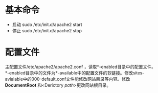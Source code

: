 # 基本命令
+ 启动 sudo /etc/init.d/apache2 start
+ 停止 sudo /etc/init.d/apache2 stop

# 配置文件
主配置文件/etc/apache2/apache2.conf ，读取\*-enabled目录中的配置文件。\*-enabled目录中的文件为\*-available中的配置文件的软链接。修改sites-avialable中的000-default.conf文件能修改网站目录等内容。修改**DocumentRoot** 和<Derictory *path*>更改网站根目录。
